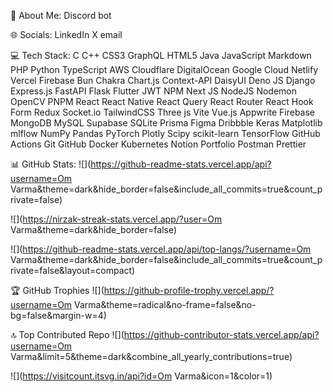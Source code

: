 💫 About Me:
Discord bot

🌐 Socials:
LinkedIn X email

💻 Tech Stack:
C C++ CSS3 GraphQL HTML5 Java JavaScript Markdown PHP Python TypeScript AWS Cloudflare DigitalOcean Google Cloud Netlify Vercel Firebase Bun Chakra Chart.js Context-API DaisyUI Deno JS Django Express.js FastAPI Flask Flutter JWT NPM Next JS NodeJS Nodemon OpenCV PNPM React React Native React Query React Router React Hook Form Redux Socket.io TailwindCSS Three js Vite Vue.js Appwrite Firebase MongoDB MySQL Supabase SQLite Prisma Figma Dribbble Keras Matplotlib mlflow NumPy Pandas PyTorch Plotly Scipy scikit-learn TensorFlow GitHub Actions Git GitHub Docker Kubernetes Notion Portfolio Postman Prettier

📊 GitHub Stats:
![](https://github-readme-stats.vercel.app/api?username=Om Varma&theme=dark&hide_border=false&include_all_commits=true&count_private=false)

![](https://nirzak-streak-stats.vercel.app/?user=Om Varma&theme=dark&hide_border=false)

![](https://github-readme-stats.vercel.app/api/top-langs/?username=Om Varma&theme=dark&hide_border=false&include_all_commits=true&count_private=false&layout=compact)

🏆 GitHub Trophies
![](https://github-profile-trophy.vercel.app/?username=Om Varma&theme=radical&no-frame=false&no-bg=false&margin-w=4)

🔝 Top Contributed Repo
![](https://github-contributor-stats.vercel.app/api?username=Om Varma&limit=5&theme=dark&combine_all_yearly_contributions=true)

![](https://visitcount.itsvg.in/api?id=Om Varma&icon=1&color=1)
